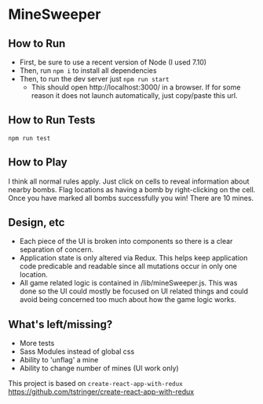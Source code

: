 # MineSweeper

## How to Run
* First, be sure to use a recent version of Node (I used 7.10)
* Then, run `npm i` to install all dependencies
* Then, to run the dev server just `npm run start`
    * This should open http://localhost:3000/ in a browser. If for some reason it does not launch automatically, just copy/paste this url.

## How to Run Tests
`npm run test`


## How to Play
I think all normal rules apply.  Just click on cells to reveal information about nearby bombs.  Flag locations as having a bomb by right-clicking on the cell.  Once you have marked all bombs successfully you win!  There are 10 mines.

## Design, etc
* Each piece of the UI is broken into components so there is a clear separation of concern.
* Application state is only altered via Redux.  This helps keep application code predicable and readable since all mutations occur in only one location.
* All game related logic is contained in /lib/mineSweeper.js.  This was done so the UI could mostly be focused on UI related things and could avoid being concerned too much about how the game logic works.

## What's left/missing?
* More tests
* Sass Modules instead of global css
* Ability to 'unflag' a mine
* Ability to change number of mines (UI work only)

This project is based on `create-react-app-with-redux`
https://github.com/tstringer/create-react-app-with-redux

